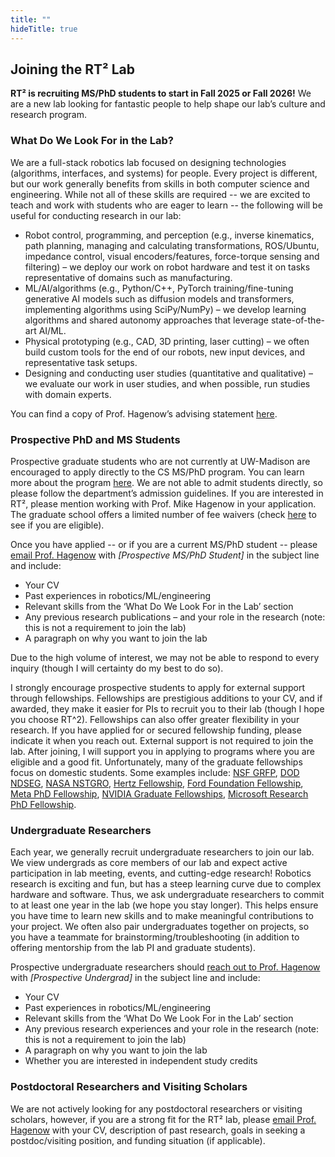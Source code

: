 ```yaml
---
title: ""
hideTitle: true
---
```


## Joining the RT² Lab
**RT² is recruiting MS/PhD students to start in Fall 2025 or Fall 2026!** We are a new lab looking for fantastic people to help shape our lab’s culture and research program.

### What Do We Look For in the Lab?
We are a full-stack robotics lab focused on designing technologies (algorithms, interfaces, and systems) for people. Every project is different, but our work generally benefits from skills in both computer science and engineering. While not all of these skills are required -- we are excited to teach and work with students who are eager to learn -- the following will be useful for conducting research in our lab:
- Robot control, programming, and perception (e.g., inverse kinematics, path planning, managing and calculating transformations, ROS/Ubuntu, impedance control, visual encoders/features, force-torque sensing and filtering) – we deploy our work on robot hardware and test it on tasks representative of domains such as manufacturing.
- ML/AI/algorithms (e.g., Python/C++, PyTorch training/fine-tuning generative AI models such as diffusion models and transformers, implementing algorithms using SciPy/NumPy) – we develop learning algorithms and shared autonomy approaches that leverage state-of-the-art AI/ML.
- Physical prototyping (e.g., CAD, 3D printing, laser cutting) – we often build custom tools for the end of our robots, new input devices, and representative task setups.
- Designing and conducting user studies (quantitative and qualitative) – we evaluate our work in user studies, and when possible, run studies with domain experts.

You can find a copy of Prof. Hagenow’s advising statement [here](https://drive.google.com/file/d/1Bas8sE0B41a6UkjIMLP98X7avRUz0T6a/view?usp=sharing). 

### Prospective PhD and MS Students
Prospective graduate students who are not currently at UW-Madison are encouraged to apply directly to the CS MS/PhD program. You can learn more about the program [here](https://www.cs.wisc.edu/grad/programs/admissions/). We are not able to admit students directly, so please follow the department’s admission guidelines. If you are interested in RT², please mention working with Prof. Mike Hagenow in your application. The graduate school offers a limited number of fee waivers (check [here]( https://grad.wisc.edu/apply/fee-grant/) to see if you are eligible).

Once you have applied -- or if you are a current MS/PhD student -- please [email Prof. Hagenow](mailto:mhagenow@wisc.edu) with *[Prospective MS/PhD Student]* in the subject line and include:
- Your CV
- Past experiences in robotics/ML/engineering
- Relevant skills from the ‘What Do We Look For in the Lab’ section
- Any previous research publications – and your role in the research (note: this is not a requirement to join the lab)
- A paragraph on why you want to join the lab

Due to the high volume of interest, we may not be able to respond to every inquiry (though I will certainty do my best to do so).

I strongly encourage prospective students to apply for external support through fellowships. Fellowships are prestigious additions to your CV, and if awarded, they make it easier for PIs to recruit you to their lab (though I hope you choose RT^2). Fellowships can also offer greater flexibility in your research. If you have applied for or secured fellowship funding, please indicate it when you reach out. External support is not required to join the lab. After joining, I will support you in applying to programs where you are eligible and a good fit. Unfortunately, many of the graduate fellowships focus on domestic students. Some examples include: [NSF GRFP]( https://nsfgrfp.org/), [DOD NDSEG](https://ndseg.sysplus.com/), [NASA NSTGRO](https://www.nasa.gov/nasa-space-technology-graduate-research-opportunities-nstgro/), [Hertz Fellowship](https://www.hertzfoundation.org/the-fellowship/), [Ford Foundation Fellowship]( https://www.nationalacademies.org/our-work/ford-foundation-fellowships), [Meta PhD Fellowship]( https://metaresearchphdfellowship.smapply.io/), [NVIDIA Graduate Fellowships]( https://research.nvidia.com/graduate-fellowships), [Microsoft Research PhD Fellowship]( https://www.microsoft.com/en-us/research/academic-program/phd-fellowship/).

### Undergraduate Researchers
Each year, we generally recruit undergraduate researchers to join our lab. We view undergrads as core members of our lab and expect active participation in lab meeting, events, and cutting-edge research! Robotics research is exciting and fun, but has a steep learning curve due to complex hardware and software. Thus, we ask undergraduate researchers to commit to at least one year in the lab (we hope you stay longer). This helps ensure you have time to learn new skills and to make meaningful contributions to your project. We often also pair undergraduates together on projects, so you have a teammate for brainstorming/troubleshooting (in addition to offering mentorship from the lab PI and graduate students).

Prospective undergraduate researchers should [reach out to Prof. Hagenow](mailto:mhagenow@wisc.edu) with *[Prospective Undergrad]* in the subject line and include:
- Your CV
- Past experiences in robotics/ML/engineering
- Relevant skills from the ‘What Do We Look For in the Lab’ section
- Any previous research experiences and your role in the research (note: this is not a requirement to join the lab)
- A paragraph on why you want to join the lab
- Whether you are interested in independent study credits

### Postdoctoral Researchers and Visiting Scholars

We are not actively looking for any postdoctoral researchers or visiting scholars, however, if you are a strong fit for the RT² lab, please [email Prof. Hagenow](mailto:mhagenow@wisc.edu) with your CV, description of past research, goals in seeking a postdoc/visiting position, and funding situation (if applicable).



<!-- Google tag (gtag.js) -->
<script async src="https://www.googletagmanager.com/gtag/js?id=G-QXB50E6325"></script>
<script>
  window.dataLayer = window.dataLayer || [];
  function gtag(){dataLayer.push(arguments);}
  gtag('js', new Date());

  gtag('config', 'G-QXB50E6325');
</script>
